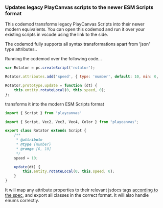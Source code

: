### Updates legacy PlayCanvas scripts to the newer ESM Scripts format

This codemod transforms legacy PlayCanvas Scripts into their newer modern equivalents. You can open this codemod and run it over your existing scripts in vscode using the link to the side.

The codemod fully supports all syntax transformations apart from 'json' type attributes..

Running the codemod over the following code...

```javascript
var Rotator = pc.createScript('rotator');

Rotator.attributes.add('speed', { type: 'number', default: 10, min: 0, max: 10 });

Rotator.prototype.update = function (dt) {
    this.entity.rotateLocal(0, this.speed, 0);
};

```

transforms it into the modern ESM Scripts format 

```javascript
import { Script } from 'playcanvas'

import { Script, Vec2, Vec3, Vec4, Color } from "playcanvas";

export class Rotator extends Script {
    /** 
     * @attribute
     * @type {number}
     * @range [0, 10]
     */
    speed = 10;

    update(dt) {
        this.entity.rotateLocal(0, this.speed, 0);
    }
}

```

It will map any attribute properties to their relevant jsdocs tags [according to the spec](https://github.com/playcanvas/editor/issues/1148), and export all classes in the correct format. It will also handle enums correctly.
